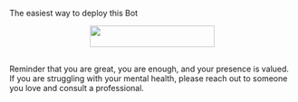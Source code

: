 





The easiest way to deploy this Bot
<p align="center"><a href="https://heroku.com/deploy?template=https://github.com/Team-techno/Yuki"> <img src="https://img.shields.io/badge/Deploy%20To%20Heroku-green?style=for-the-badge&logo=deploy" width="220" height="38.45"/></a></p>
 
## 

Reminder that you are great, you are enough, and your presence is valued. If you are struggling with your mental health, please reach out to someone you love and consult a professional.
